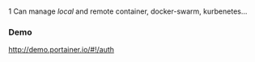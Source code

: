 ### 
1 Can manage *local* and remote container, docker-swarm, kurbenetes...

### Demo

http://demo.portainer.io/#!/auth
